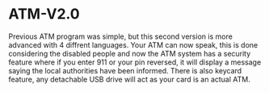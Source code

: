 # ATM-V2.0
Previous ATM program was simple, but this second version is more advanced with 4 diffrent languages. Your ATM can now speak, this is done considering the disabled people and now the ATM system has a security feature where if you enter 911 or your pin reversed, it will display a message saying the local authorities have been informed.  There is also keycard feature, any detachable USB drive will act as your card is an actual ATM.
